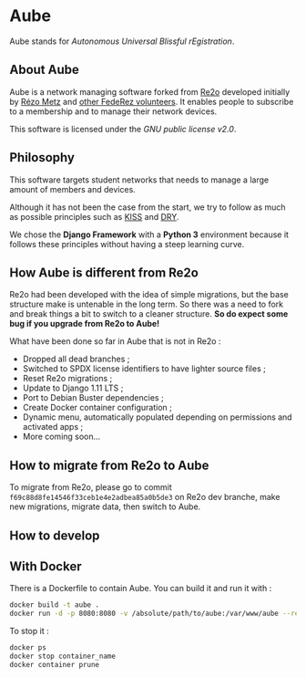 # Aube

Aube stands for *Autonomous Universal Blissful rEgistration*.

## About Aube

Aube is a network managing software forked from [Re2o](http://gitlab.federez.net/federez/re2o) developed initially by [Rézo Metz](https://rezometz.org/) and [other FedeRez volunteers](https://federez.net/).
It enables people to subscribe to a membership and to manage their network devices.

This software is licensed under the *GNU public license v2.0*.

## Philosophy

This software targets student networks that needs to manage a large amount of
members and devices.

Although it has not been the case from the start, we try to follow as much as possible principles such as [KISS](https://en.wikipedia.org/wiki/KISS_principle) and [DRY](https://en.wikipedia.org/wiki/Don%27t_repeat_yourself).

We chose the **Django Framework** with a **Python 3** environment because it follows these principles without having a steep learning curve.

## How Aube is different from Re2o

Re2o had been developed with the idea of simple migrations, but the base structure make is untenable in the long term. So there was a need to fork and break things a bit to switch to a cleaner structure. **So do expect some bug if you upgrade from Re2o to Aube!**

What have been done so far in Aube that is not in Re2o :

  * Dropped all dead branches ;
  * Switched to SPDX license identifiers to have lighter source files ;
  * Reset Re2o migrations ;
  * Update to Django 1.11 LTS ;
  * Port to Debian Buster dependencies ;
  * Create Docker container configuration ;
  * Dynamic menu, automatically populated depending on permissions and activated apps ;
  * More coming soon…

## How to migrate from Re2o to Aube

To migrate from Re2o, please go to commit
`f69c88d8fe14546f33ceb1e4e2adbea85a0b5de3` on Re2o dev branche,
make new migrations, migrate data, then switch to Aube.

## How to develop

## With Docker

There is a Dockerfile to contain Aube. You can build it and run it with :

```bash
docker build -t aube .
docker run -d -p 8080:8080 -v /absolute/path/to/aube:/var/www/aube --restart=always aube
```

To stop it :

```bash
docker ps
docker stop container_name
docker container prune
```

